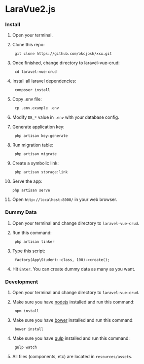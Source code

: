 # LaraVue2.js

### Install

1. Open your terminal.

2. Clone this repo:

        git clone https://github.com/okcjosh/xxx.git
    
3. Once finished, change directory to laravel-vue-crud:

        cd laravel-vue-crud
    
4. Install all laravel dependencies:

        composer install

5. Copy .env file:

        cp .env.example .env

6. Modify `DB_*` value in `.env` with your database config.

7. Generate application key:

        php artisan key:generate

8. Run migration table:

        php artisan migrate

9. Create a symbolic link:

        php artisan storage:link

10. Serve the app:

        php artisan serve

11. Open `http://localhost:8000/` in your web browser.

### Dummy Data

1. Open your terminal and change directory to `laravel-vue-crud`.

2. Run this command:

        php artisan tinker
    
3. Type this script:

        factory(App\Student::class, 100)->create();
    
4. Hit `Enter`. You can create dummy data as many as you want.

### Development

1. Open your terminal and change directory to `laravel-vue-crud`.

2. Make sure you have [nodejs](https://nodejs.org/en/download/) installed and run this command:

        npm install

3. Make sure you have [bower](https://bower.io/#install-bower) installed and run this command:

        bower install

4. Make sure you have [gulp](https://github.com/gulpjs/gulp/blob/master/docs/getting-started.md) installed and run this command:

        gulp watch
    
5. All files (components, etc) are located in `resources/assets`.
    